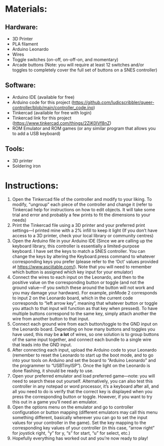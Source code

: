 ﻿# Materials:
## Hardware:
- 3D Printer
- PLA filament
- Arduino Leonardo
- Wires
- Toggle switches (on-off, on-off-on, and momentary)
- Arcade buttons (Note: you will require at least 12 switches and/or toggles to completely cover the full set of buttons on a SNES controller) 
## Software:
- Arduino IDE (available for free)
- Arduino code for this project (<https://github.com/ludicscribbler/queer-controller/blob/main/controller_code.ino>)
- Tinkercad (available for free with login)
- Tinkercad link for this project (<https://www.tinkercad.com/things/2ZjK0IVf8nZ>)
- ROM Emulator and ROM games (or any similar program that allows you to add a USB keyboard)
## Tools:
- 3D printer
- Soldering iron
# Instructions:
1. Open the Tinkercad file of the controller and modify to your liking. To modify, “ungroup” each piece of the controller and change it (refer to Tinkercad help for instructions on how to edit objects. It will take some trial and error and probably a few prints to fit the dimensions to your needs)
1. Print the Tinkercad file using a 3D printer and your preferred print settings—I printed mine with a 2% infill to keep it light (If you don’t have access to a 3D printer, check your local library or community centres)
1. Open the Arduino file in your Arduino IDE (Since we are calling up the keyboard library, this controller is essentially a limited-purpose keyboard. I have set the keys to match a SNES controller. You can change the keys by altering the Keyboard.press command to whatever corresponding keys you prefer (please refer to the ‘Oct’ values provided at https://www.asciitable.com/). Note that you will need to remember which button is assigned which key input for your emulator)
1. Connect the wires to each input on the Leonardo, and then to the positive value on the corresponding button or toggle (and not the ground value—if you switch these around the button will not work and you may damage your hardware). For example, pinMode 2 corresponds to input 2 on the Leonardo board, which in the current code corresponds to “left arrow key”, meaning that whatever button or toggle you attach to that input will function as that key when pressed). To have multiple buttons correspond to the same key, simply attach another the wire from another button to that input.
1. Connect each ground wire from each button/toggle to the GND input on the Leonardo board. Depending on how many buttons and toggles you have used, this may be **a lot** of wires, so one solution is to group buttons of the same input together, and connect each bundle to a single wire that leads into the GND input.
1. After connecting each input, upload the Arduino code to your Leonardo (remember to reset the Leonardo to start up the boot mode, and to go into your tools on Arduino and set the board to “Arduino Leonardo” and the programmer to “USBTinyISP”). Once the light on the Leonardo is done flashing, it should be ready to use.
1. Open your preferred emulator and load preferred game—note: you will need to search these out yourself. Alternatively, you can also test this controller in any notepad or word processor, it’s a keyboard after all, and all you need to do is verify that the correct key is displayed when you press the corresponding button or toggle. However, if you want to try this out in a game you’ll need an emulator. 
1. Open the options menu on the emulator and go to controller configuration or button mapping (different emulators may call this menu something different, basically wherever you can go to set the input values for your controller in the game). Set the key mapping to the corresponding key values of your controller (in this case, “arrow right” for joystick right, “y” for y, “s” for start, “u” for select, etc.) 
1. Hopefully everything has worked out and you’re now ready to play!


